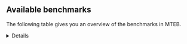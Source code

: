 ## Available benchmarks
The following table gives you an overview of the benchmarks in MTEB.

<details>

<!-- This allows the table to be autogenerated in the future: -->
<!-- BENCHMARKS TABLE START -->

| Name | Leaderboard name | # Tasks | Task Types | Domains | Languages |
|------|------------------|---------|------------|---------|-----------|
| [BEIR](https://arxiv.org/abs/2104.08663) | BEIR | 15 | Retrieval: 15 | [Academic, Blog, Encyclopaedic, Financial, Government, Medical, News, Non-fiction, Programming, Reviews, Social, Web, Written] | eng |
| [BEIR-NL](https://arxiv.org/abs/2412.08329) | BEIR-NL | 15 | Retrieval: 15 | [Academic, Encyclopaedic, Medical, Non-fiction, Web, Written] | nld |
| [BRIGHT](https://brightbenchmark.github.io/) | Reasoning Retrieval | 1 | Retrieval: 1 | [Non-fiction, Written] | eng |
| [BRIGHT (long)](https://brightbenchmark.github.io/) | BRIGHT (long) | 1 | Retrieval: 1 | [Non-fiction, Written] | eng |
| [BuiltBench(eng)](https://arxiv.org/abs/2411.12056) | BuiltBench(eng) | 4 | Clustering: 2, Retrieval: 1, Reranking: 1 | [Engineering, Written] | eng |
| [ChemTEB](https://arxiv.org/abs/2412.00532) | Chemical | 27 | BitextMining: 1, Classification: 17, Clustering: 2, PairClassification: 5, Retrieval: 2 | [Chemistry] | ces,deu,eng,fra,hin,jpn,kor,msa,nld,por,spa,tur,zho |
| [CoIR](https://github.com/CoIR-team/coir) | Code Information Retrieval | 10 | Retrieval: 10 | [Programming, Written] | c++,eng,go,java,javascript,php,python,ruby,sql |
| [CodeRAG](https://arxiv.org/abs/2406.14497) | CodeRAG | 4 | Reranking: 4 | [Programming] | python |
| [Encodechka](https://github.com/avidale/encodechka) | Encodechka | 7 | STS: 2, Classification: 4, PairClassification: 1 | [Fiction, Government, News, Non-fiction, Social, Web, Written] | rus |
| [FollowIR](https://arxiv.org/abs/2403.15246) | Instruction Following | 3 | InstructionReranking: 3 | [News, Written] | eng |
| [HUME(v1)](Coming soon (in review)) | Human Benchmark | 16 | Classification: 4, Clustering: 4, Reranking: 4, STS: 4 | [Academic, Blog, Encyclopaedic, News, Reviews, Social, Web, Written] | ara,dan,eng,nob,rus |
| [JinaVDR](https://arxiv.org/abs/2506.18902) | Jina Visual Document Retrieval | 43 | DocumentUnderstanding: 43 | [Academic, Engineering, Government, Legal, Medical, News, Social, Web] | ara,ben,deu,eng,fra,hin,hun,ind,ita,jpn,kor,mya,nld,por,rus,spa,tha,urd,vie,zho |
| [LongEmbed](https://arxiv.org/abs/2404.12096v2) | Long-context Retrieval | 6 | Retrieval: 6 | [Academic, Blog, Encyclopaedic, Fiction, Non-fiction, Spoken, Written] | eng |
| [MIEB(Img)](https://arxiv.org/abs/2504.10471) | Image only | 49 | Any2AnyRetrieval: 15, ImageClassification: 22, ImageClustering: 5, VisualSTS(eng): 5, VisualSTS(multi): 2 | [Blog, Encyclopaedic, Medical, News, Non-fiction, Reviews, Scene, Social, Spoken, Web, Written] | ara,cmn,deu,eng,fra,ita,kor,nld,pol,por,rus,spa,tur |
| [MIEB(Multilingual)](https://arxiv.org/abs/2504.10471) | Image-Text, Multilingual | 130 | ImageClassification: 22, ImageClustering: 5, ZeroShotClassification: 23, VisionCentricQA: 6, Compositionality: 7, VisualSTS(eng): 7, Any2AnyRetrieval: 45, DocumentUnderstanding: 10, Any2AnyMultilingualRetrieval: 3, VisualSTS(multi): 2 | [Academic, Blog, Constructed, Encyclopaedic, Medical, News, Non-fiction, Reviews, Scene, Social, Spoken, Web, Written] | ara,ben,bul,ces,cmn,dan,deu,ell,eng,est,fas,fil,fin,fra,heb,hin,hrv,hun,ind,ita,jpn,kor,mri,nld,nno,nob,nor,pol,por,quz,ron,rus,spa,swa,swe,tel,tha,tur,ukr,vie,zho |
| [MIEB(eng)](https://arxiv.org/abs/2504.10471) | Image-Text, English | 125 | ImageClassification: 22, ImageClustering: 5, ZeroShotClassification: 23, VisionCentricQA: 6, Compositionality: 7, VisualSTS(eng): 7, Any2AnyRetrieval: 45, DocumentUnderstanding: 10 | [Academic, Blog, Constructed, Encyclopaedic, Medical, News, Non-fiction, Reviews, Scene, Social, Spoken, Web, Written] | eng |
| [MIEB(lite)](https://arxiv.org/abs/2504.10471) | Image-Text, Lite | 51 | ImageClassification: 8, ImageClustering: 2, ZeroShotClassification: 7, VisionCentricQA: 5, Compositionality: 6, VisualSTS(eng): 2, VisualSTS(multi): 2, Any2AnyRetrieval: 11, DocumentUnderstanding: 6, Any2AnyMultilingualRetrieval: 2 | [Academic, Blog, Encyclopaedic, Medical, News, Non-fiction, Reviews, Scene, Social, Spoken, Web, Written] | ara,ben,bul,ces,cmn,dan,deu,ell,eng,est,fas,fil,fin,fra,heb,hin,hrv,hun,ind,ita,jpn,kor,mri,nld,nno,nob,nor,pol,por,quz,ron,rus,spa,swa,swe,tel,tha,tur,ukr,vie,zho |
| [MINERSBitextMining](https://arxiv.org/pdf/2406.07424) | MINERSBitextMining | 7 | BitextMining: 7 | [Reviews, Social, Written] | abs,ace,afr,amh,ang,ara,arq,arz,ast,awa,aze,ban,bbc,bel,ben,ber,bew,bhp,bjn,bos,bre,bug,bul,cat,cbk,ceb,ces,cha,cmn,cor,csb,cym,dan,deu,dsb,dtp,ell,eng,epo,est,eus,fao,fin,fra,fry,gla,gle,glg,gsw,hau,heb,hin,hrv,hsb,hun,hye,ibo,ido,ile,ina,ind,isl,ita,jav,jpn,kab,kat,kaz,khm,kor,kur,kzj,lat,lfn,lit,lvs,mad,mak,mal,mar,max,mhr,min,mkd,mon,mui,nds,nij,nld,nno,nob,nov,oci,orv,pam,pcm,pes,pms,pol,por,rej,ron,rus,slk,slv,spa,sqi,srp,sun,swe,swg,swh,tam,tat,tel,tgl,tha,tuk,tur,tzl,uig,ukr,urd,uzb,vie,war,wuu,xho,yid,yor,yue,zsm |
| MTEB(Code, v1) | Code | 12 | Retrieval: 12 | [Programming, Written] | c,c++,eng,go,java,javascript,php,python,ruby,rust,scala,shell,sql,swift,typescript |
| MTEB(Europe, v1) | European | 74 | BitextMining: 7, Classification: 21, Clustering: 8, Retrieval: 15, InstructionReranking: 3, MultilabelClassification: 2, PairClassification: 6, Reranking: 3, STS: 9 | [Academic, Blog, Constructed, Encyclopaedic, Fiction, Financial, Government, Legal, News, Non-fiction, Programming, Religious, Reviews, Social, Spoken, Subtitles, Web, Written] | bul,ces,dan,deu,ell,eng,est,eus,fao,fin,fra,gle,hrv,hun,isl,ita,lav,lit,mlt,nld,nno,nob,pol,por,rom,ron,slk,slv,spa,swe |
| MTEB(Indic, v1) | Indic | 23 | BitextMining: 4, Clustering: 1, Classification: 13, PairClassification: 1, Retrieval: 2, Reranking: 1, STS: 1 | [Constructed, Encyclopaedic, Fiction, Government, Legal, News, Non-fiction, Religious, Reviews, Social, Spoken, Web, Written] | asm,awa,ben,bgc,bho,bod,boy,brx,doi,eng,gbm,gom,guj,hin,hne,kan,kas,mai,mal,mar,mni,mup,mwr,nep,npi,ory,pan,pus,raj,san,sat,snd,tam,tel,urd |
| MTEB(Law, v1) | Legal | 8 | Retrieval: 8 | [Legal, Written] | deu,eng,zho |
| MTEB(Medical, v1) | Medical | 12 | Retrieval: 9, Clustering: 2, Reranking: 1 | [Academic, Government, Medical, Non-fiction, Web, Written] | ara,cmn,eng,fra,kor,pol,rus,spa,vie,zho |
| [MTEB(Multilingual, v1)](https://arxiv.org/abs/2502.13595) | Multilingual | 132 | BitextMining: 13, Classification: 43, Clustering: 17, Retrieval: 18, InstructionReranking: 3, MultilabelClassification: 5, PairClassification: 11, Reranking: 6, STS: 16 | [Academic, Blog, Constructed, Encyclopaedic, Entertainment, Fiction, Financial, Government, Legal, Medical, News, Non-fiction, Programming, Religious, Reviews, Social, Spoken, Subtitles, Web, Written] | aai,aak,aau,aaz,abs,abt,abx,aby,ace,acf,acm,acq,acr,acu,adz,aeb,aer,aey,afr,agd,agg,agm,agn,agr,agt,agu,aia,aii,ajp,aka,ake,alp,alq,als,aly,ame,amf,amh,amk,amm,amn,amo,amp,amr,amu,amx,ang,anh,anv,aoi,aoj,aom,aon,apb,apc,ape,apn,apr,apu,apw,apz,ara,arb,are,arl,arn,arp,arq,ars,ary,arz,asm,aso,ast,ata,atb,atd,atg,att,auc,aui,auy,avt,awa,awb,awk,awx,ayr,azb,aze,azg,azj,azz,bak,bam,ban,bao,bba,bbb,bbc,bbr,bch,bco,bdd,bea,bef,bel,bem,ben,beo,ber,beu,bew,bgc,bgs,bgt,bhg,bhl,bho,bhp,big,bjk,bjn,bjp,bjr,bjv,bjz,bkd,bki,bkq,bkx,blw,blz,bmh,bmk,bmr,bmu,bnp,boa,bod,boj,bon,bos,box,boy,bpr,bps,bqc,bqp,bre,brx,bsj,bsn,bsp,bss,bug,buk,bul,bus,bvd,bvr,bxh,byr,byx,bzd,bzh,bzj,caa,cab,cac,caf,cak,cao,cap,car,cat,cav,cax,cbc,cbi,cbk,cbr,cbs,cbt,cbu,cbv,cco,ceb,cek,ces,cgc,cha,chd,chf,chk,chq,chv,chz,cjk,cjo,cjv,ckb,cle,clu,cme,cmn,cmo,cni,cnl,cnt,cof,con,cop,cor,cot,cpa,cpb,cpc,cpu,cpy,crh,crn,crx,csb,cso,csy,cta,cth,ctp,ctu,cub,cuc,cui,cuk,cut,cux,cwe,cya,cym,daa,dad,dah,dan,ded,deu,dgc,dgr,dgz,dhg,dif,dik,div,dji,djk,djr,dob,doi,dop,dov,dsb,dtp,dwr,dww,dwy,dyu,dzo,ebk,eko,ell,emi,emp,eng,enq,epo,eri,ese,esk,est,etr,eus,ewe,faa,fai,fao,far,fas,ffm,fij,fil,fin,fon,for,fra,fry,fuc,fue,fuf,fuh,fur,fuv,gah,gai,gam,gaw,gaz,gbm,gdn,gdr,geb,gfk,ghs,gla,gle,glg,glk,glv,gmv,gng,gnn,gnw,gof,gom,grc,grn,gsw,gub,guh,gui,guj,gul,gum,gun,guo,gup,gux,gvc,gvf,gvn,gvs,gwi,gym,gyr,hat,hau,haw,hbo,hch,heb,heg,hin,hix,hla,hlt,hmn,hmo,hne,hns,hop,hot,hrv,hsb,hto,hub,hui,hun,hus,huu,huv,hvn,hye,ian,ibo,ido,ign,ikk,ikw,ile,ilo,imo,ina,inb,ind,ino,iou,ipi,isl,isn,ita,iws,ixl,jac,jae,jao,jav,jic,jid,jiv,jni,jpn,jvn,kab,kac,kam,kan,kaq,kas,kat,kaz,kbc,kbh,kbm,kbp,kbq,kdc,kde,kdl,kea,kek,ken,kew,kgf,kgk,kgp,khk,khm,khs,khz,kik,kin,kir,kiw,kiz,kje,kjs,kkc,kkl,klt,klv,kmb,kmg,kmh,kmk,kmo,kmr,kms,kmu,knc,kne,knf,knj,knv,kon,kor,kos,kpf,kpg,kpj,kpr,kpw,kpx,kqa,kqc,kqf,kql,kqw,krc,ksd,ksj,ksr,ktm,kto,kud,kue,kup,kur,kvg,kvn,kwd,kwf,kwi,kwj,kyc,kyf,kyg,kyq,kyz,kze,kzj,lac,lao,lat,lav,lbb,lbk,lcm,leu,lex,lfn,lgl,lid,lif,lij,lim,lin,lit,llg,lmo,ltg,ltz,lua,lug,luo,lus,lvs,lww,maa,mad,mag,mai,maj,mak,mal,mam,maq,mar,mau,mav,max,maz,mbb,mbc,mbh,mbj,mbl,mbs,mbt,mca,mcb,mcd,mcf,mco,mcp,mcq,mcr,mdy,med,mee,mek,meq,met,meu,mey,mgc,mgh,mgw,mhl,mhr,mib,mic,mie,mig,mih,mil,min,mio,mir,mit,miz,mjc,mkd,mkj,mkl,mkn,mks,mle,mlg,mlh,mlp,mlt,mmo,mmx,mna,mni,mon,mop,mos,mox,mph,mpj,mpm,mpp,mps,mpt,mpx,mqb,mqj,mri,msa,msb,msc,msk,msm,msy,mti,mto,mui,mup,mux,muy,mva,mvn,mwc,mwe,mwf,mwp,mwr,mxb,mxp,mxq,mxt,mya,myk,myu,myw,myy,mzz,nab,naf,nak,nas,nbq,nca,nch,ncj,ncl,ncu,nde,ndg,ndj,nds,nep,nfa,ngp,ngu,nhe,nhg,nhi,nho,nhr,nhu,nhw,nhy,nif,nii,nij,nin,nko,nld,nlg,nna,nno,nnq,noa,nob,nop,nor,not,nou,nov,npi,npl,nqo,nsn,nso,nss,ntj,ntp,ntu,nus,nuy,nvm,nwi,nya,nys,nyu,obo,oci,okv,omw,ong,ons,ood,opm,orm,orv,ory,ote,otm,otn,otq,ots,pab,pad,pag,pah,pam,pan,pao,pap,pbt,pcm,pes,pib,pio,pir,piu,pjt,pls,plt,plu,pma,pms,poe,poh,poi,pol,pon,por,poy,ppo,prf,pri,prs,ptp,ptu,pus,pwg,qub,quc,quf,quh,qul,qup,quy,qvc,qve,qvh,qvm,qvn,qvs,qvw,qvz,qwh,qxh,qxn,qxo,rai,raj,reg,rej,rgu,rkb,rmc,rmy,rom,ron,roo,rop,row,rro,ruf,rug,run,rus,rwo,sab,sag,sah,san,sat,sbe,sbk,sbs,scn,sco,seh,sey,sgb,sgz,shi,shj,shn,shp,sim,sin,sja,slk,sll,slv,smk,smo,sna,snc,snd,snn,snp,snx,sny,som,soq,sot,soy,spa,spl,spm,spp,sps,spy,sqi,srd,sri,srm,srn,srp,srq,ssd,ssg,ssw,ssx,stp,sua,sue,sun,sus,suz,svk,swa,swe,swg,swh,swp,sxb,szl,tac,tah,taj,tam,taq,tat,tav,taw,tbc,tbf,tbg,tbo,tbz,tca,tcs,tcz,tdt,tee,tel,ter,tet,tew,tfr,tgk,tgl,tgo,tgp,tha,tif,tim,tir,tiw,tiy,tke,tku,tlf,tmd,tna,tnc,tnk,tnn,tnp,toc,tod,tof,toj,ton,too,top,tos,tpa,tpi,tpt,tpz,trc,tsn,tso,tsw,ttc,tte,tuc,tue,tuf,tuk,tum,tuo,tur,tvk,twi,txq,txu,tyv,tzj,tzl,tzm,tzo,ubr,ubu,udu,uig,ukr,uli,ulk,umb,upv,ura,urb,urd,uri,urt,urw,usa,usp,uvh,uvl,uzb,uzn,vec,ven,vid,vie,viv,vmy,waj,wal,wap,war,wat,wbi,wbp,wed,wer,wim,wiu,wiv,wln,wmt,wmw,wnc,wnu,wol,wos,wrk,wro,wrs,wsk,wuu,wuv,xav,xbi,xed,xho,xla,xnn,xon,xsi,xtd,xtm,yaa,yad,yal,yap,yaq,yby,ycn,ydd,yid,yka,yle,yml,yon,yor,yrb,yre,yss,yue,yuj,yut,yuw,yva,zaa,zab,zac,zad,zai,zaj,zam,zao,zap,zar,zas,zat,zav,zaw,zca,zga,zho,zia,ziw,zlm,zos,zpc,zpl,zpm,zpo,zpq,zpu,zpv,zpz,zsm,zsr,ztq,zty,zul,zyp |
| [MTEB(Multilingual, v2)](https://arxiv.org/abs/2502.13595) | Multilingual | 131 | BitextMining: 13, Classification: 43, Clustering: 16, Retrieval: 18, InstructionReranking: 3, MultilabelClassification: 5, PairClassification: 11, Reranking: 6, STS: 16 | [Academic, Blog, Constructed, Encyclopaedic, Entertainment, Fiction, Financial, Government, Legal, Medical, News, Non-fiction, Programming, Religious, Reviews, Social, Spoken, Subtitles, Web, Written] | aai,aak,aau,aaz,abs,abt,abx,aby,ace,acf,acm,acq,acr,acu,adz,aeb,aer,aey,afr,agd,agg,agm,agn,agr,agt,agu,aia,aii,ajp,aka,ake,alp,alq,als,aly,ame,amf,amh,amk,amm,amn,amo,amp,amr,amu,amx,ang,anh,anv,aoi,aoj,aom,aon,apb,apc,ape,apn,apr,apu,apw,apz,ara,arb,are,arl,arn,arp,arq,ars,ary,arz,asm,aso,ast,ata,atb,atd,atg,att,auc,aui,auy,avt,awa,awb,awk,awx,ayr,azb,aze,azg,azj,azz,bak,bam,ban,bao,bba,bbb,bbc,bbr,bch,bco,bdd,bea,bef,bel,bem,ben,beo,ber,beu,bew,bgc,bgs,bgt,bhg,bhl,bho,bhp,big,bjk,bjn,bjp,bjr,bjv,bjz,bkd,bki,bkq,bkx,blw,blz,bmh,bmk,bmr,bmu,bnp,boa,bod,boj,bon,bos,box,boy,bpr,bps,bqc,bqp,bre,brx,bsj,bsn,bsp,bss,bug,buk,bul,bus,bvd,bvr,bxh,byr,byx,bzd,bzh,bzj,caa,cab,cac,caf,cak,cao,cap,car,cat,cav,cax,cbc,cbi,cbk,cbr,cbs,cbt,cbu,cbv,cco,ceb,cek,ces,cgc,cha,chd,chf,chk,chq,chv,chz,cjk,cjo,cjv,ckb,cle,clu,cme,cmn,cmo,cni,cnl,cnt,cof,con,cop,cor,cot,cpa,cpb,cpc,cpu,cpy,crh,crn,crx,csb,cso,csy,cta,cth,ctp,ctu,cub,cuc,cui,cuk,cut,cux,cwe,cya,cym,daa,dad,dah,dan,ded,deu,dgc,dgr,dgz,dhg,dif,dik,div,dji,djk,djr,dob,doi,dop,dov,dsb,dtp,dwr,dww,dwy,dyu,dzo,ebk,eko,ell,emi,emp,eng,enq,epo,eri,ese,esk,est,etr,eus,ewe,faa,fai,fao,far,fas,ffm,fij,fil,fin,fon,for,fra,fry,fuc,fue,fuf,fuh,fur,fuv,gah,gai,gam,gaw,gaz,gbm,gdn,gdr,geb,gfk,ghs,gla,gle,glg,glk,glv,gmv,gng,gnn,gnw,gof,gom,grc,grn,gsw,gub,guh,gui,guj,gul,gum,gun,guo,gup,gux,gvc,gvf,gvn,gvs,gwi,gym,gyr,hat,hau,haw,hbo,hch,heb,heg,hin,hix,hla,hlt,hmn,hmo,hne,hns,hop,hot,hrv,hsb,hto,hub,hui,hun,hus,huu,huv,hvn,hye,ian,ibo,ido,ign,ikk,ikw,ile,ilo,imo,ina,inb,ind,ino,iou,ipi,isl,isn,ita,iws,ixl,jac,jae,jao,jav,jic,jid,jiv,jni,jpn,jvn,kab,kac,kam,kan,kaq,kas,kat,kaz,kbc,kbh,kbm,kbp,kbq,kdc,kde,kdl,kea,kek,ken,kew,kgf,kgk,kgp,khk,khm,khs,khz,kik,kin,kir,kiw,kiz,kje,kjs,kkc,kkl,klt,klv,kmb,kmg,kmh,kmk,kmo,kmr,kms,kmu,knc,kne,knf,knj,knv,kon,kor,kos,kpf,kpg,kpj,kpr,kpw,kpx,kqa,kqc,kqf,kql,kqw,krc,ksd,ksj,ksr,ktm,kto,kud,kue,kup,kur,kvg,kvn,kwd,kwf,kwi,kwj,kyc,kyf,kyg,kyq,kyz,kze,kzj,lac,lao,lat,lav,lbb,lbk,lcm,leu,lex,lfn,lgl,lid,lif,lij,lim,lin,lit,llg,lmo,ltg,ltz,lua,lug,luo,lus,lvs,lww,maa,mad,mag,mai,maj,mak,mal,mam,maq,mar,mau,mav,max,maz,mbb,mbc,mbh,mbj,mbl,mbs,mbt,mca,mcb,mcd,mcf,mco,mcp,mcq,mcr,mdy,med,mee,mek,meq,met,meu,mey,mgc,mgh,mgw,mhl,mhr,mib,mic,mie,mig,mih,mil,min,mio,mir,mit,miz,mjc,mkd,mkj,mkl,mkn,mks,mle,mlg,mlh,mlp,mlt,mmo,mmx,mna,mni,mon,mop,mos,mox,mph,mpj,mpm,mpp,mps,mpt,mpx,mqb,mqj,mri,msa,msb,msc,msk,msm,msy,mti,mto,mui,mup,mux,muy,mva,mvn,mwc,mwe,mwf,mwp,mwr,mxb,mxp,mxq,mxt,mya,myk,myu,myw,myy,mzz,nab,naf,nak,nas,nbq,nca,nch,ncj,ncl,ncu,nde,ndg,ndj,nds,nep,nfa,ngp,ngu,nhe,nhg,nhi,nho,nhr,nhu,nhw,nhy,nif,nii,nij,nin,nko,nld,nlg,nna,nno,nnq,noa,nob,nop,nor,not,nou,nov,npi,npl,nqo,nsn,nso,nss,ntj,ntp,ntu,nus,nuy,nvm,nwi,nya,nys,nyu,obo,oci,okv,omw,ong,ons,ood,opm,orm,orv,ory,ote,otm,otn,otq,ots,pab,pad,pag,pah,pam,pan,pao,pap,pbt,pcm,pes,pib,pio,pir,piu,pjt,pls,plt,plu,pma,pms,poe,poh,poi,pol,pon,por,poy,ppo,prf,pri,prs,ptp,ptu,pus,pwg,qub,quc,quf,quh,qul,qup,quy,qvc,qve,qvh,qvm,qvn,qvs,qvw,qvz,qwh,qxh,qxn,qxo,rai,raj,reg,rej,rgu,rkb,rmc,rmy,rom,ron,roo,rop,row,rro,ruf,rug,run,rus,rwo,sab,sag,sah,san,sat,sbe,sbk,sbs,scn,sco,seh,sey,sgb,sgz,shi,shj,shn,shp,sim,sin,sja,slk,sll,slv,smk,smo,sna,snc,snd,snn,snp,snx,sny,som,soq,sot,soy,spa,spl,spm,spp,sps,spy,sqi,srd,sri,srm,srn,srp,srq,ssd,ssg,ssw,ssx,stp,sua,sue,sun,sus,suz,svk,swa,swe,swg,swh,swp,sxb,szl,tac,tah,taj,tam,taq,tat,tav,taw,tbc,tbf,tbg,tbo,tbz,tca,tcs,tcz,tdt,tee,tel,ter,tet,tew,tfr,tgk,tgl,tgo,tgp,tha,tif,tim,tir,tiw,tiy,tke,tku,tlf,tmd,tna,tnc,tnk,tnn,tnp,toc,tod,tof,toj,ton,too,top,tos,tpa,tpi,tpt,tpz,trc,tsn,tso,tsw,ttc,tte,tuc,tue,tuf,tuk,tum,tuo,tur,tvk,twi,txq,txu,tyv,tzj,tzl,tzm,tzo,ubr,ubu,udu,uig,ukr,uli,ulk,umb,upv,ura,urb,urd,uri,urt,urw,usa,usp,uvh,uvl,uzb,uzn,vec,ven,vid,vie,viv,vmy,waj,wal,wap,war,wat,wbi,wbp,wed,wer,wim,wiu,wiv,wln,wmt,wmw,wnc,wnu,wol,wos,wrk,wro,wrs,wsk,wuu,wuv,xav,xbi,xed,xho,xla,xnn,xon,xsi,xtd,xtm,yaa,yad,yal,yap,yaq,yby,ycn,ydd,yid,yka,yle,yml,yon,yor,yrb,yre,yss,yue,yuj,yut,yuw,yva,zaa,zab,zac,zad,zai,zaj,zam,zao,zap,zar,zas,zat,zav,zaw,zca,zga,zho,zia,ziw,zlm,zos,zpc,zpl,zpm,zpo,zpq,zpu,zpv,zpz,zsm,zsr,ztq,zty,zul,zyp |
| [MTEB(Scandinavian, v1)](https://kennethenevoldsen.github.io/scandinavian-embedding-benchmark/) | Scandinavian | 28 | BitextMining: 2, Classification: 13, Retrieval: 7, Clustering: 6 | [Blog, Encyclopaedic, Fiction, Government, Legal, News, Non-fiction, Reviews, Social, Spoken, Web, Written] | dan,fao,isl,nno,nob,swe |
| [MTEB(cmn, v1)](https://github.com/FlagOpen/FlagEmbedding/tree/master/research/C_MTEB) | Chinese | 32 | Retrieval: 8, Reranking: 4, PairClassification: 2, Clustering: 4, STS: 7, Classification: 7 | [Academic, Entertainment, Financial, Government, Medical, Non-fiction, Written] | cmn |
| [MTEB(deu, v1)](https://arxiv.org/html/2401.02709v1) | German | 19 | Classification: 6, Clustering: 4, PairClassification: 2, Reranking: 1, Retrieval: 4, STS: 2 | [Encyclopaedic, Legal, News, Non-fiction, Reviews, Spoken, Web, Written] | deu |
| MTEB(eng, v1) | English Legacy | 56 | Classification: 12, Retrieval: 15, Clustering: 11, Reranking: 4, STS: 10, PairClassification: 3, Summarization: 1 | [Academic, Blog, Encyclopaedic, Financial, Government, Medical, News, Non-fiction, Programming, Reviews, Social, Spoken, Web, Written] | eng |
| MTEB(eng, v2) | English | 41 | Retrieval: 10, Clustering: 8, Reranking: 2, STS: 9, Classification: 8, PairClassification: 3, Summarization: 1 | [Academic, Blog, Encyclopaedic, Financial, Medical, News, Non-fiction, Programming, Reviews, Social, Spoken, Web, Written] | eng |
| [MTEB(fas, v1)](https://arxiv.org/abs/2502.11571) | Farsi Legacy | 60 | Classification: 18, Clustering: 5, PairClassification: 8, Reranking: 2, Retrieval: 21, STS: 3, BitextMining: 3 | [Academic, Blog, Encyclopaedic, Medical, News, Religious, Reviews, Social, Spoken, Web, Written] | fas |
| [MTEB(fas, v2)](https://arxiv.org/abs/2502.11571) | Farsi | 52 | Classification: 16, Clustering: 5, PairClassification: 7, Reranking: 2, Retrieval: 17, STS: 2, BitextMining: 3 | [Academic, Blog, Encyclopaedic, Medical, News, Religious, Reviews, Social, Spoken, Web, Written] | fas |
| [MTEB(fra, v1)](https://arxiv.org/abs/2405.20468) | French | 25 | Classification: 6, Clustering: 7, PairClassification: 1, Reranking: 2, Retrieval: 5, STS: 3, Summarization: 1 | [Academic, Encyclopaedic, Legal, News, Non-fiction, Reviews, Social, Spoken, Web, Written] | eng,fra |
| [MTEB(jpn, v1)](https://github.com/sbintuitions/JMTEB) | Japanese | 16 | Clustering: 2, Classification: 4, STS: 2, PairClassification: 1, Retrieval: 6, Reranking: 1 | [Academic, Encyclopaedic, News, Non-fiction, Reviews, Spoken, Web, Written] | jpn |
| MTEB(kor, v1) | Korean | 6 | Classification: 1, Reranking: 1, Retrieval: 2, STS: 2 | [Encyclopaedic, News, Reviews, Spoken, Web, Written] | kor |
| [MTEB(pol, v1)](https://arxiv.org/abs/2405.10138) | Polish | 17 | Classification: 7, Clustering: 3, PairClassification: 4, STS: 3 | [Academic, Fiction, Legal, News, Non-fiction, Reviews, Social, Spoken, Web, Written] | pol |
| [MTEB(rus, v1)](https://aclanthology.org/2023.eacl-main.148/) | Russian | 23 | Classification: 9, Clustering: 3, MultilabelClassification: 2, PairClassification: 1, Reranking: 2, Retrieval: 3, STS: 3 | [Academic, Blog, Encyclopaedic, News, Reviews, Social, Spoken, Web, Written] | rus |
| [NanoBEIR](https://huggingface.co/collections/zeta-alpha-ai/nanobeir-66e1a0af21dfd93e620cd9f6) | NanoBEIR | 13 | Retrieval: 13 | [Academic, Encyclopaedic, Medical, News, Non-fiction, Social, Web, Written] | eng |
| [R2MED](https://r2med.github.io/) | Reasoning-driven medical retrieval | 8 | Retrieval: 8 | [Medical] | eng |
| [RAR-b](https://arxiv.org/abs/2404.06347) | Reasoning as retrieval | 17 | Retrieval: 17 | [Encyclopaedic, Programming, Written] | eng |
| RTEB(Code, beta) | RTEB Code | 8 | Retrieval: 8 | [Programming, Written] | eng,go,javascript,jpn,python,sql |
| RTEB(Health, beta) | RTEB Healthcare | 4 | Retrieval: 4 | [Academic, Medical, Written] | deu,eng,fra,spa |
| RTEB(Law, beta) | RTEB Legal | 7 | Retrieval: 7 | [Legal, Written] | deu,eng,fra,jpn |
| RTEB(beta) | RTEB Multilingual | 29 | Retrieval: 29 | [Academic, Encyclopaedic, Financial, Legal, Medical, Non-fiction, Programming, Written] | ara,ben,deu,eng,fas,fin,fra,go,hin,ind,javascript,jpn,kor,python,rus,spa,sql,swa,tel,tha,yor,zho |
| RTEB(deu, beta) | RTEB German | 4 | Retrieval: 4 | [Legal, Medical, Non-fiction, Written] | deu |
| RTEB(eng, beta) | RTEB English | 20 | Retrieval: 20 | [Academic, Financial, Legal, Medical, Non-fiction, Programming, Written] | eng,fra,go,javascript,python,spa,sql |
| RTEB(fin, beta) | RTEB Finance | 7 | Retrieval: 7 | [Financial, Non-fiction, Written] | eng |
| RTEB(fra, beta) | RTEB French | 3 | Retrieval: 3 | [Academic, Encyclopaedic, Legal, Medical, Written] | eng,fra |
| RTEB(jpn, beta) | RTEB Japanese | 2 | Retrieval: 2 | [Legal, Programming, Written] | jpn |
| [RuSciBench](https://link.springer.com/article/10.1134/S1064562424602191) | RuSciBench | 9 | BitextMining: 1, Classification: 4, Retrieval: 2, Regression: 2 | [Academic, Non-fiction, Written] | eng,rus |
| [VN-MTEB (vie, v1)](https://arxiv.org/abs/2507.21500) | Vietnamese | 50 | Retrieval: 24, Classification: 12, PairClassification: 3, Clustering: 5, Reranking: 3, STS: 3 | [Academic, Blog, Encyclopaedic, Financial, Government, Medical, News, Non-fiction, Programming, Reviews, Social, Spoken, Web, Written] | vie |
| [ViDoRe(v1)](https://arxiv.org/abs/2407.01449) | ViDoRe(v1) | 10 | DocumentUnderstanding: 10 | [Academic] | eng |
| [ViDoRe(v2)](https://arxiv.org/abs/2407.01449) | ViDoRe(v2) | 4 | DocumentUnderstanding: 4 | [Academic] | deu,eng,fra,spa |
| [VisualDocumentRetrieval](https://arxiv.org/abs/2407.01449) | Visual Document Retrieval | 14 | DocumentUnderstanding: 14 | [Academic] | deu,eng,fra,spa |

<!-- BENCHMARKS TABLE END -->
